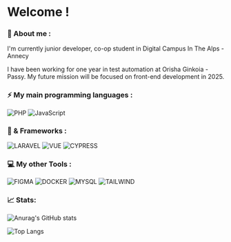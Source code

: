 # Welcome ! 

### :eyes: About me : 
I'm currently junior developer, co-op student in Digital Campus In The Alps - Annecy

I have been working for one year in test automation at Orisha Ginkoia - Passy.
My future mission will be focused on front-end development in 2025.


### :zap: My main programming languages : 
![PHP](https://img.shields.io/badge/php-%23777BB4.svg?style=for-the-badge&logo=php&logoColor=white) 
![JavaScript](https://img.shields.io/badge/javascript-%23F7DF1E.svg?style=for-the-badge&logo=javascript&logoColor=black) 

### :wrench: & Frameworks : 
![LARAVEL](https://img.shields.io/badge/Laravel-FF2D20?style=for-the-badge&logo=laravel&logoColor=white)
![VUE](https://img.shields.io/badge/Vue%20js-35495E?style=for-the-badge&logo=vuedotjs&logoColor=4FC08D)
![CYPRESS](https://img.shields.io/badge/Cypress-17202C?style=for-the-badge&logo=cypress&logoColor=white)

### :computer: My other Tools : 
![FIGMA](https://img.shields.io/badge/Figma-F24E1E?style=for-the-badge&logo=figma&logoColor=white)
![DOCKER](https://img.shields.io/badge/Docker-2CA5E0?style=for-the-badge&logo=docker&logoColor=white)
![MYSQL](https://img.shields.io/badge/MySQL-005C84?style=for-the-badge&logo=mysql&logoColor=white)
![TAILWIND](https://img.shields.io/badge/Tailwind_CSS-38B2AC?style=for-the-badge&logo=tailwind-css&logoColor=white)

### :chart_with_upwards_trend: Stats: 
![Anurag's GitHub stats](https://github-readme-stats.vercel.app/api?username=bastavavos&show_icons=true&rank_icon=github&theme=transparent)

![Top Langs](https://github-readme-stats.vercel.app/api/top-langs/?username=bastavavos&layout=compact&theme=transparent)



